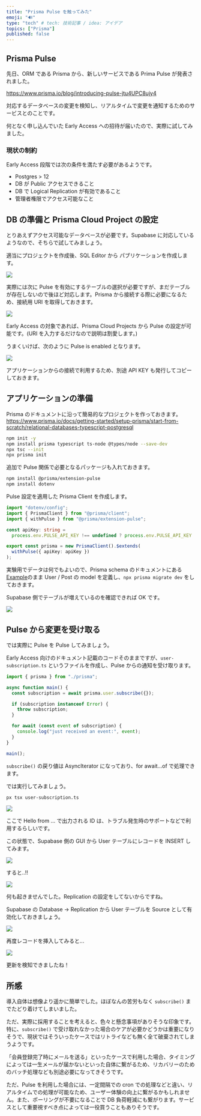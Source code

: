 ```yaml
---
title: "Prisma Pulse を触ってみた"
emoji: "🔊"
type: "tech" # tech: 技術記事 / idea: アイデア
topics: ["Prisma"]
published: false
---
```


## Prisma Pulse

先日、ORM である Prisma から、新しいサービスである Prima Pulse が発表されました。

https://www.prisma.io/blog/introducing-pulse-jtu4UPC8ujy4

対応するデータベースの変更を検知し、リアルタイムで変更を通知するためのサービスとのことです。

何となく申し込んでいた Early Access への招待が届いたので、実際に試してみました。

### 現状の制約

Early Access 段階では次の条件を満たす必要があるようです。

- Postgres > 12
- DB が Public アクセスできること
- DB で Logical Replication が有効であること
- 管理者権限でアクセス可能なこと

## DB の準備と Prisma Cloud Project の設定

とりあえずアクセス可能なデータベースが必要です。Supabase に対応しているようなので、そちらで試してみましょう。

適当にプロジェクトを作成後、SQL Editor から パブリケーションを作成します。

![](/images/prisma-pulse/publication.png)

実際には次に Pulse を有効にするテーブルの選択が必要ですが、まだテーブルが存在しないので後ほど対応します。Prisma から接続する際に必要になるため、接続用 URI を取得しておきます。

![](/images/prisma-pulse/uri.png)

Early Access の対象であれば、Prisma Cloud Projects から Pulse の設定が可能です。(URI を入力するだけなので説明は割愛します。)

うまくいけば、次のように Pulse is enabled となります。

![](/images/prisma-pulse/enabled.png)

アプリケーションからの接続で利用するため、別途 API KEY も発行してコピーしておきます。

## アプリケーションの準備

Prisma のドキュメントに沿って簡易的なプロジェクトを作っておきます。
https://www.prisma.io/docs/getting-started/setup-prisma/start-from-scratch/relational-databases-typescript-postgresql

```sh
npm init -y
npm install prisma typescript ts-node @types/node --save-dev
npx tsc --init
npx prisma init
```

追加で Pulse 関係で必要となるパッケージも入れておきます。

```sh
npm install @prisma/extension-pulse
npm install dotenv
```

Pulse 設定を適用した Prisma Client を作成します。

```ts:prsima.ts
import "dotenv/config";
import { PrismaClient } from "@prisma/client";
import { withPulse } from "@prisma/extension-pulse";

const apiKey: string =
  process.env.PULSE_API_KEY !== undefined ? process.env.PULSE_API_KEY : "";

export const prisma = new PrismaClient().$extends(
  withPulse({ apiKey: apiKey })
);
```

実験用でデータは何でもよいので、Prisma schema のドキュメントにある[Example](https://www.prisma.io/docs/concepts/components/prisma-schema#example)のまま User / Post の model を定義し、`npx prisma migrate dev` をしておきます。

Supabase 側でテーブルが増えているのを確認できれば OK です。

![](/images/prisma-pulse/table.png)

## Pulse から変更を受け取る

では実際に Pulse を Pulse してみましょう。

Early Access 向けのドキュメント記載のコードそのままですが、`user-subscription.ts` というファイルを作成し、Pulse からの通知を受け取ります。

```ts:user-subscription.ts
import { prisma } from "./prisma";

async function main() {
  const subscription = await prisma.user.subscribe({});

  if (subscription instanceof Error) {
    throw subscription;
  }

  for await (const event of subscription) {
    console.log("just received an event:", event);
  }
}

main();
```

`subscribe()` の戻り値は AsyncIterator になっており、for await...of で処理できます。

では実行してみましょう。

```sh
px tsx user-subscription.ts
```

![](/images/prisma-pulse/run.png)

ここで Hello from ... で出力される ID は、トラブル発生時のサポートなどで利用するらしいです。

この状態で、Supabase 側の GUI から User テーブルにレコードを INSERT してみます。

![](/images/prisma-pulse/insert.png)

すると..!!

![](/images/prisma-pulse/run.png)

何も起きませんでした。Replication の設定をしてないからですね。

Supabase の Database → Replication から User テーブルを Source として有効化しておきましょう。

![](/images/prisma-pulse/rep.png)

再度レコードを挿入してみると...

![](/images/prisma-pulse/yeah.png)

更新を検知できましたね！

## 所感

導入自体は想像より遥かに簡単でした。ほぼなんの苦労もなく `subscribe()` までたどり着けてしまいました。

ただ、実際に採用することを考えると、色々と懸念事項がありそうな印象です。特に、`subscribe()` で受け取れなかった場合のケアが必要かどうかは重要になりそうで、現状ではそういったケースではリトライなども無く全て破棄されてしまうようです。

「会員登録完了時にメールを送る」といったケースで利用した場合、タイミングによっては一生メールが届かないといった自体に繋がるため、リカバリーのためのバッチ処理なども別途必要になってきそうです。

ただ、Pulse を利用した場合には、一定間隔での cron での処理などと違い、リアルタイムでの処理が可能なため、ユーザー体験の向上に繋がるかもしれません。また、ポーリングが不要になることで DB 負荷軽減にも繋がります。サービスとして重要視すべき点によっては一役買うこともありそうです。
